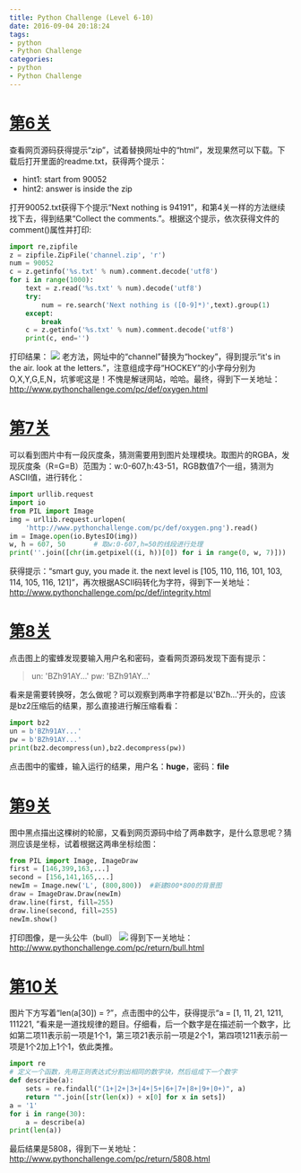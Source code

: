 ```yaml
---
title: Python Challenge (Level 6-10)
date: 2016-09-04 20:18:24
tags:
- python
- Python Challenge
categories:
- python
- Python Challenge
---
```

# [第6关](http://www.pythonchallenge.com/pc/def/channel.html)
查看网页源码获得提示“zip”，试着替换网址中的“html”，发现果然可以下载。下载后打开里面的readme.txt，获得两个提示：
 - hint1: start from 90052
 - hint2: answer is inside the zip

<!-- more -->

打开90052.txt获得下个提示“Next nothing is 94191”，和第4关一样的方法继续找下去，得到结果“Collect the comments.”。根据这个提示，依次获得文件的comment()属性并打印:

``` python
import re,zipfile
z = zipfile.ZipFile('channel.zip', 'r')
num = 90052
c = z.getinfo('%s.txt' % num).comment.decode('utf8')
for i in range(1000):
    text = z.read('%s.txt' % num).decode('utf8')
    try:
        num = re.search('Next nothing is ([0-9]*)',text).group(1)
    except:
        break
    c = z.getinfo('%s.txt' % num).comment.decode('utf8')
    print(c, end='')
```

打印结果：
![](http://i2.buimg.com/567571/ce2ab8aee019488b.png)
老方法，网址中的“channel”替换为“hockey”，得到提示“it's in the air. look at the letters.”，注意组成字母“HOCKEY”的小字母分别为O,X,Y,G,E,N，坑爹呢这是！不愧是解谜网站，哈哈。最终，得到下一关地址：http://www.pythonchallenge.com/pc/def/oxygen.html



# [第7关](http://www.pythonchallenge.com/pc/def/oxygen.html)
可以看到图片中有一段灰度条，猜测需要用到图片处理模块。取图片的RGBA，发现灰度条（R=G=B）范围为：w:0-607,h:43-51，RGB数值7个一组，猜测为ASCII值，进行转化：

``` python
import urllib.request
import io
from PIL import Image
img = urllib.request.urlopen(
    'http://www.pythonchallenge.com/pc/def/oxygen.png').read()
im = Image.open(io.BytesIO(img))
w, h = 607, 50 		 # 取w:0-607,h=50的线段进行处理
print(''.join([chr(im.getpixel((i, h))[0]) for i in range(0, w, 7)]))
```

获得提示：“smart guy, you made it. the next level is [105, 110, 116, 101, 103, 114, 105, 116, 121]”，再次根据ASCII码转化为字符，得到下一关地址：http://www.pythonchallenge.com/pc/def/integrity.html


# [第8关]()
点击图上的蜜蜂发现要输入用户名和密码，查看网页源码发现下面有提示：

>un: 'BZh91AY...'
>pw: 'BZh91AY...'

看来是需要转换呀，怎么做呢？可以观察到两串字符都是以'BZh...'开头的，应该是bz2压缩后的结果，那么直接进行解压缩看看：

``` python
import bz2
un = b'BZh91AY...'
pw = b'BZh91AY...'
print(bz2.decompress(un),bz2.decompress(pw))
```

点击图中的蜜蜂，输入运行的结果，用户名：**huge**，密码：**file**


# [第9关](http://www.pythonchallenge.com/pc/return/good.html)
图中黑点描出这棵树的轮廓，又看到网页源码中给了两串数字，是什么意思呢？猜测应该是坐标，试着根据这两串坐标绘图：

``` python
from PIL import Image, ImageDraw
first = [146,399,163,...]
second = [156,141,165,...]
newIm = Image.new('L', (800,800))  #新建800*800的背景图
draw = ImageDraw.Draw(newIm)
draw.line(first, fill=255)
draw.line(second, fill=255)
newIm.show()
```

打印图像，是一头公牛（bull）
![](http://i2.buimg.com/567571/0cf2ad06cf30292d.jpg)
得到下一关地址：http://www.pythonchallenge.com/pc/return/bull.html

# [第10关](http://www.pythonchallenge.com/pc/return/bull.html)
图片下方写着“len(a[30]) = ?”，点击图中的公牛，获得提示“a = [1, 11, 21, 1211, 111221, ”看来是一道找规律的题目。仔细看，后一个数字是在描述前一个数字，比如第二项11表示前一项是1个1，第三项21表示前一项是2个1，第四项1211表示前一项是1个2加上1个1，依此类推。

``` python
import re
# 定义一个函数，先用正则表达式分割出相同的数字块，然后组成下一个数字
def describe(a):
    sets = re.findall("(1+|2+|3+|4+|5+|6+|7+|8+|9+|0+)", a)
    return "".join([str(len(x)) + x[0] for x in sets])
a = '1'
for i in range(30):
    a = describe(a)
print(len(a))
```

最后结果是5808，得到下一关地址：http://www.pythonchallenge.com/pc/return/5808.html